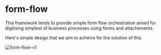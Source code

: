 # form-flow

This framework tends to provide simple form flow orchestration aimed for digitising simplest of business processes using forms and attachements.

Here's simple design that we aim to acheive for the solution of this.

![form-flow-v1](https://github.com/arvindgrav29/form-flow/assets/5362610/ddfdf2e9-c704-45b3-9a0e-fc07b754fc77)

